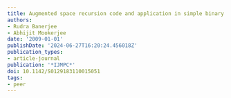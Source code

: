 ```yaml
---
title: Augmented space recursion code and application in simple binary metallic alloy
authors:
- Rudra Banerjee
- Abhijit Mookerjee
date: '2009-01-01'
publishDate: '2024-06-27T16:20:24.456018Z'
publication_types:
- article-journal
publication: '*IJMPC*'
doi: 10.1142/S0129183110015051
tags:
- peer
---
```

